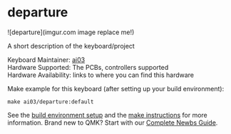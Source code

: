 # departure

![departure](imgur.com image replace me!)

A short description of the keyboard/project

Keyboard Maintainer: [ai03](https://github.com/ai03-2725)  
Hardware Supported: The PCBs, controllers supported  
Hardware Availability: links to where you can find this hardware

Make example for this keyboard (after setting up your build environment):

    make ai03/departure:default

See the [build environment setup](https://docs.qmk.fm/#/getting_started_build_tools) and the [make instructions](https://docs.qmk.fm/#/getting_started_make_guide) for more information. Brand new to QMK? Start with our [Complete Newbs Guide](https://docs.qmk.fm/#/newbs).
